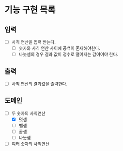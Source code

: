 # 기능 구현 목록

## 입력
- [ ] 사칙 연산을 입력 받는다.
  - [ ] 숫자와 사칙 연산 사이에 공백이 존재해야한다.
  - [ ] 나눗셈의 경우 결과 값이 정수로 떨어지는 값이어야 한다.

## 출력
- [ ] 사칙 연산의 결과값을 출력한다.

## 도메인
- [ ] 두 숫자의 사칙연산
  - [x] 덧셈
  - [ ] 뺄셈
  - [ ] 곱셈
  - [ ] 나눗셈
- [ ] 여러 숫자의 사칙연산